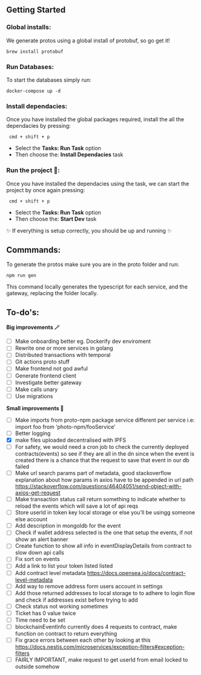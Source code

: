 ## <b>Getting Started</b>
### <b>Global installs:</b>
We generate protos using a global install of protobuf, so go get it!
```
brew install protobuf
```

### <b>Run Databases:</b>
To start the databases simply run:
```
docker-compose up -d
```

### <b>Install dependacies:</b>
Once you have installed the global packages required, install the all the dependacies by pressing:
```
 cmd + shift + p
```
- Select the <b>Tasks: Run Task</b> option <br>
- Then choose the: <b>Install Dependacies</b> task

### <b>Run the project 🏃:</b>
Once you have installed the dependacies using the task, we can start the project by once again pressing:
```
 cmd + shift + p
```
- Select the <b>Tasks: Run Task</b> option <br>
- Then choose the: <b>Start Dev</b> task

✨ If everything is setup correctly, you should be up and running ✨

## Commmands:
To generate the protos make sure you are in the proto folder and run:
```
npm run gen
```
This command locally generates the typescript for each service, and the gateway, replacing the folder locally.

## To-do's:

<b>Big improvements 🪄 </b>
- [ ] Make onboarding better eg. Dockerify dev enviroment
- [ ] Rewrite one or more services in golang
- [ ] Distributed transactions with temporal
- [ ] Git actions proto stuff
- [ ] Make frontend not god awful
- [ ] Generate frontend client
- [ ] Investigate better gateway
- [ ] Make calls unary
- [ ] Use migrations

<b>Small improvements 🌴 </b>
- [ ] Make imports from proto-npm package service different per service i.e:    import foo from ‘photo-npm/fooService’
- [ ] Better logging
- [x] make files uploaded decentralised with IPFS
- [ ] For safety, we would need a cron job to check the currently deployed contracts(events) so see if they are all in the dn since when the event is created there is a chance that the request to save that event in our db failed
- [ ] Make url search params part of metadata, good stackoverflow explanation about how params in axios have to be appended in url path https://stackoverflow.com/questions/46404051/send-object-with-axios-get-request
- [ ] Make transaction status call return something to indicate whether to reload the events which will save a lot of api reqs
- [ ] Store userId in token key local storage or else you’ll be usingg someone else account 
- [ ] Add description in mongoldb for the event
- [ ] Check if wallet address selected is the one that setup the events, if not show an alert banner
- [ ] Create function to show all info in eventDisplayDetails from contract to slow down api calls
- [ ] Fix sort on events
- [ ] Add a link to list your token listed listed
- [ ] Add contract level metadata https://docs.opensea.io/docs/contract-level-metadata
- [ ] Add way to remove address form users account in settings
- [ ] Add those returned addresses to local storage to to adhere to login flow and check if addresses exist before trying to add
- [ ] Check status not working sometimes
- [ ] Ticket has 0 value twice
- [ ] Time need to be set
- [ ] blockchainEventInfo currently does 4 requests to contract, make function on contract to return everything
- [ ] Fix grace errors between each other by looking at this https://docs.nestjs.com/microservices/exception-filters#exception-filters
- [ ] FAIRLY IMPORTANT, make request to get userId from email locked to outside somehow
